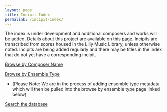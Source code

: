 ```yaml
---
layout: page
title: Incipit Index
permalink: /incipit-index/
---
```

The index is under development and additional composers and works will be added. Details about this project are available on this [page](https://annakijas1.github.io/rebalancing-music-canon/about/). Incipits are transcribed from scores housed in the Lilly Music Library, unless otherwise noted. Incipits are being added regularly and there may be titles in the index that do not yet have a corresponding incipit.

[Browse by Composer Name](https://rebalancing-music-canon.com/incipit-indexv3/)

[Browse by Ensemble Type](https://rebalancing-music-canon.com/incipit-indexv2/)
* (Please Note: We are in the process of adding ensemble type metadata which will then be pulled into the browse by ensemble type page linked below) 

[Search the database](https://rebalancing-music-canon.com/_pages/search/)


